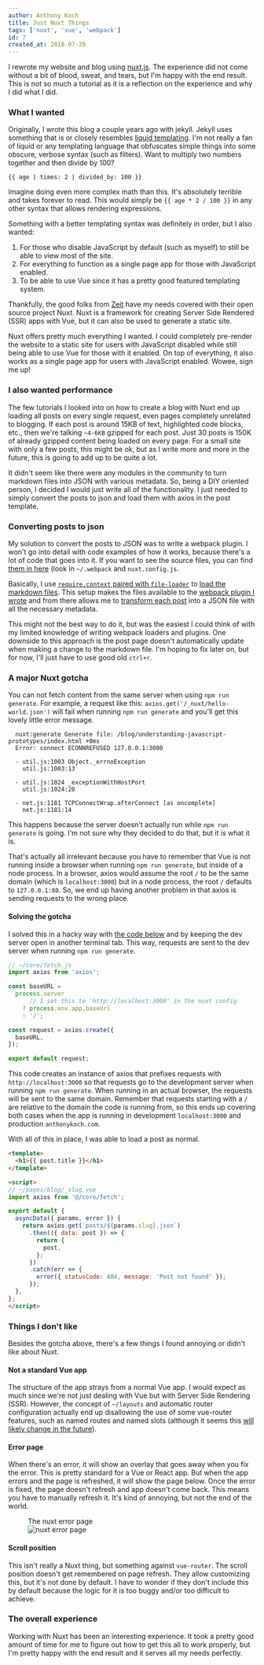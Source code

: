 ```yaml
---
author: Anthony Koch
title: Just Nuxt Things
tags: ['nuxt', 'vue', 'webpack']
id: 7
created_at: 2018-07-29
---
```



I rewrote my website and blog using [nuxt.js](https://nuxtjs.org/). The experience did not come without a bit of blood, sweat, and tears, but I'm happy with the end result. This is not so much a tutorial as it is a reflection on the experience and why I did what I did.

<!-- endexcerpt -->


### What I wanted

Originally, I wrote this blog a couple years ago with jekyll. Jekyll uses something that is or closely resembles [liquid templating](https://shopify.github.io/liquid/). I'm not really a fan of liquid or any templating language that obfuscates simple things into some obscure, verbose syntax (such as filters). Want to multiply two numbers together and then divide by 100?

```
{{ age | times: 2 | divided_by: 100 }}
```

Imagine doing even more complex math than this. It's absolutely terrible and takes forever to read. This would simply be `{{ age * 2 / 100 }}` in any other syntax that allows rendering expressions.

Something with a better templating syntax was definitely in order, but I also wanted:

1. For those who disable JavaScript by default (such as myself) to still be able to view most of the site.
2. For everything to function as a single page app for those with JavaScript enabled.
3. To be able to use Vue since it has a pretty good featured templating system.

Thankfully, the good folks from [Zeit](https://zeit.co/) have my needs covered with their open source project Nuxt. Nuxt is a framework for creating Server Side Rendered (SSR) apps with Vue, but it can also be used to generate a static site.

Nuxt offers pretty much everything I wanted. I could completely pre-render the website to a static site for users with JavaScript disabled while still being able to use Vue for those with it enabled. On top of everything, it also works as a single page app for users with JavaScript enabled. Wowee, sign me up!


### I also wanted performance

The few tutorials I looked into on how to create a blog with Nuxt end up loading all posts on every single request, even pages completely unrelated to blogging. If each post is around 15KB of text, highlighted code blocks, etc., then we're talking `~4-6KB` gzipped for each post. Just 30 posts is 150K of already gzipped content being loaded on every page. For a small site with only a few posts, this might be ok, but as I write more and more in the future, this is going to add up to be quite a lot.

It didn't seem like there were any modules in the community to turn markdown files into JSON with various metadata. So, being a DIY oriented person, I decided I would just write all of the functionality. I just needed to simply convert the posts to json and load them with axios in the post template.


### Converting posts to json

My solution to convert the posts to JSON was to write a webpack plugin. I won't go into detail with code examples of how it works, because there's a lot of code that goes into it. If you want to see the source files, you can find [them in here](https://github.com/anthonykoch/website/blob/master) (look in `~/.webpack` and `nuxt.config.js`.

Basically, I use [`require.context` paired with `file-loader`](https://github.com/anthonykoch/website/blob/master/plugins/bootstrap.js#L11)  to [load the markdown files](https://github.com/anthonykoch/website/blob/master/nuxt.config.js#L136). This setup makes the files available to the [webpack plugin I wrote](https://github.com/anthonykoch/website/blob/master/.webpack/transform-file-plugin.js) and from there allows me to [transform each post](https://github.com/anthonykoch/website/blob/master/nuxt.config.js#L159) into a JSON file with all the necessary metadata.

This might not the best way to do it, but was the easiest I could think of with my limited knowledge of writing webpack loaders and plugins. One downside to this approach is the post page doesn't automatically update when making a change to the markdown file. I'm hoping to fix later on, but for now, I'll just have to use good old `ctrl+r`.


### A major Nuxt gotcha

You can not fetch content from the same server when using `npm run generate`. For example, a request like this: `axios.get('/_nuxt/hello-world.json')` will fail when running `npm run generate` and you'll get this lovely little error message.

```
  nuxt:generate Generate file: /blog/understanding-javascript-prototypes/index.html +0ms
  Error: connect ECONNREFUSED 127.0.0.1:3000

  - util.js:1003 Object._errnoException
    util.js:1003:13

  - util.js:1024 _exceptionWithHostPort
    util.js:1024:20

  - net.js:1181 TCPConnectWrap.afterConnect [as oncomplete]
    net.js:1181:14
```

This happens because the server doesn't actually run while `npm run generate` is going. I'm not sure why they decided to do that, but it is what it is.

That's actually all irrelevant because you have to remember that Vue is not running inside a browser when running `npm run generate`, but inside of a node process. In a browser, axios would assume the root `/` to be the same domain (which is `localhost:3000`) but in a node process, the root `/` defaults to `127.0.0.1:80`. So, we end up having another problem in that axios is sending requests to the wrong place.

#### Solving the gotcha

I solved this in a hacky way with [the code below](https://github.com/anthonykoch/website/blob/master/core/fetch.js) and by keeping the dev server open in another terminal tab. This way, requests are sent to the dev server when running `npm run generate`.

```js
// ~/core/fetch.js
import axios from 'axios';

const baseURL =
  process.server
      // I set this to 'http://localhost:3000' in the nuxt config
    ? process.env.app.baseUrl
    : '/';

const request = axios.create({
  baseURL,
});

export default request;
```

This code creates an instance of axios that prefixes requests with `http://localhost:3000` so that requests go to the development server when running `npm run generate`. When running in an actual browser, the requests will be sent to the same domain. Remember that requests starting with a `/` are relative to the domain the code is running from, so this ends up covering both cases when the app is running in development `localhost:3000` and production `anthonykoch.com`.

With all of this in place, I was able to load a post as normal.

```html
<template>
  <h1>{{ post.title }}</h1>
</template>

<script>
// ~/pages/blog/_slug.vue
import axios from '@/core/fetch';

export default {
  asyncData({ params, error }) {
    return axios.get(`posts/${params.slug}.json`)
      .then(({ data: post }) => {
        return {
          post,
        };
      })
      .catch(err => {
        error({ statusCode: 404, message: 'Post not found' });
      });
  },
};
</script>
```

### Things I don't like

Besides the gotcha above, there's a few things I found annoying or didn't like about Nuxt.

#### Not a standard Vue app

The structure of the app strays from a normal Vue app. I would expect as much since we're not just dealing with Vue but with Server Side Rendering (SSR). However, the concept of `~/layouts` and automatic router configuration actually end up disallowing the use of some vue-router features, such as named routes and named slots (although it seems this [will likely change in the future](https://github.com/nuxt/nuxt.js/issues/190)).

#### Error page

When there's an error, it will show an overlay that goes away when you fix the error. This is pretty standard for a Vue or React app. But when the app errors and the page is refreshed, it will show the page below. Once the error is fixed, the page doesn't refresh and app doesn't come back. This means you have to manually refresh it. It's kind of annoying, but not the end of the world.

<figure>
  <figcaption>
    The nuxt error page
  </figcaption>
  <img src="/images/posts/just-nuxt-things/error-page+c.png" alt="nuxt error page">
</figure>

#### Scroll position

This isn't really a Nuxt thing, but something against `vue-router`. The scroll position doesn't get remembered on page refresh. They allow customizing this, but it's not done by default. I have to wonder if they don't include this by default because the logic for it is too buggy and/or too difficult to achieve.


### The overall experience

Working with Nuxt has been an interesting experience. It took a pretty good amount of time for me to figure out how to get this all to work properly, but I'm pretty happy with the end result and it serves all my needs perfectly.
